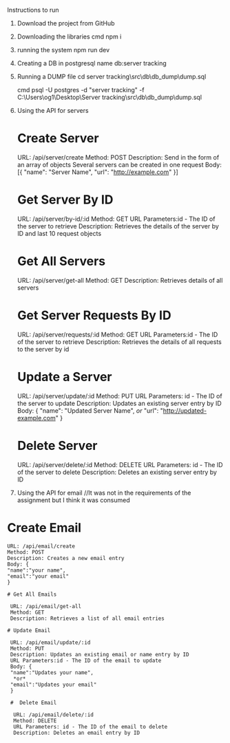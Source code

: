 Instructions to run

1. Download the project from GitHub

2. Downloading the libraries
   cmd npm i
   
3. running the system
   npm run dev

4. Creating a DB in postgresql
   name db:server tracking

5. Running a DUMP file
   cd server tracking\src\db\db_dump\dump.sql
   
   cmd psql -U postgres -d "server tracking" -f C:\Users\og1\Desktop\Server tracking\src\db\db_dump\dump.sql

6. Using the API for servers

   # Create Server
   
    URL: /api/server/create
    Method: POST
    Description: Send in the form of an array of objects Several servers can be created in one request
    Body: [{
    "name": "Server Name",
    "url": "http://example.com"
    }]

   # Get Server By ID

    URL: /api/server/by-id/:id
    Method: GET
    URL Parameters:id - The ID of the server to retrieve
    Description: Retrieves the details of the server by ID and last 10 request objects

   # Get All Servers

    URL: /api/server/get-all
    Method: GET
    Description: Retrieves details of all servers    

   # Get Server Requests By ID

    URL: /api/server/requests/:id
    Method: GET
    URL Parameters:id - The ID of the server to retrieve
    Description: Retrieves the details of all requests to the server by id

   # Update a Server
  
    URL: /api/server/update/:id
    Method: PUT
    URL Parameters: id - The ID of the server to update
    Description: Updates an existing server entry by ID
    Body: {
    "name": "Updated Server Name",
    *or*
    "url": "http://updated-example.com"
    }

   # Delete Server

    URL: /api/server/delete/:id
    Method: DELETE
    URL Parameters: id - The ID of the server to delete
    Description: Deletes an existing server entry by ID

7.  Using the API for email
    //It was not in the requirements of the assignment but I think it was consumed
    
   # Create Email

    URL: /api/email/create
    Method: POST
    Description: Creates a new email entry
    Body: {
    "name":"your name",
    "email":"your email"
    }

    # Get All Emails

     URL: /api/email/get-all
     Method: GET
     Description: Retrieves a list of all email entries

    # Update Email

     URL: /api/email/update/:id
     Method: PUT
     Description: Updates an existing email or name entry by ID
     URL Parameters:id - The ID of the email to update
     Body: {
     "name":"Updates your name",
      *or*
     "email":"Updates your email"
     }

     #  Delete Email

      URL: /api/email/delete/:id
      Method: DELETE
      URL Parameters: id - The ID of the email to delete
      Description: Deletes an email entry by ID




